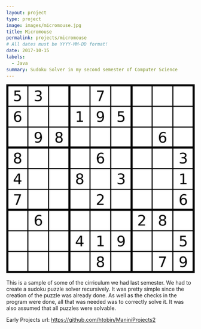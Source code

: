 ```yaml
---
layout: project
type: project
image: images/micromouse.jpg
title: Micromouse
permalink: projects/micromouse
# All dates must be YYYY-MM-DD format!
date: 2017-10-15
labels:
  - Java
summary: Sudoku Solver in my second semester of Computer Science
---
```


<div class="ui small rounded images">
  <img class="ui image" src="../images/sudokuPic.jpg">
</div>

This is a sample of some of the cirriculum we had last semester. We had to create a sudoku puzzle solver recursively. It was pretty simple since the creation of the puzzle was already done. As well as the checks in the program were done, all that was needed was to correctly solve it. It was also assumed that all puzzles were solvable.

Early Projects url: https://github.com/htobin/ManiniProjects2





